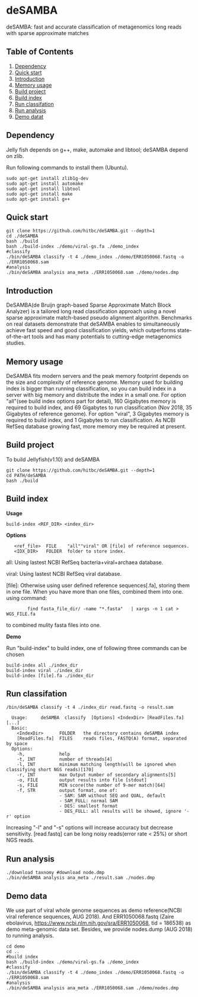 deSAMBA
======

deSAMBA: fast and accurate classification of metagenomics long reads with sparse approximate matches

## Table of Contents
1. [Dependency](#dependency)
2. [Quick start](#Quick-start)
3. [Introduction](#Introduction)
4. [Memory usage](#Memory-usage)
5. [Build project](#build-project)
6. [Build index](#build-index)
7. [Run classifation](#run-classifation)
8. [Run analysis](#run-analysis)
9. [Demo datat](#Demo-data)

## Dependency

Jelly fish depends on g++, make, automake and libtool; deSAMBA depend on zlib.

Run following commands to install them (Ubuntu).
```
sudo apt-get install zlib1g-dev
sudo apt-get install automake
sudo apt-get install libtool
sudo apt-get install make
sudo apt-get install g++
```
## Quick start
```
git clone https://github.com/hitbc/deSAMBA.git --depth=1
cd ./deSAMBA
bash ./build
bash ./build-index ./demo/viral-gs.fa ./demo_index
#classify
./bin/deSAMBA classify -t 4 ./demo_index ./demo/ERR1050068.fastq -o ./ERR1050068.sam
#analysis
./bin/deSAMBA analysis ana_meta ./ERR1050068.sam ./demo/nodes.dmp
```

## Introduction

DeSAMBA(de Bruijn graph-based Sparse Approximate Match Block Analyzer) is a tailored long read classification approach using a novel sparse approximate match-based pseudo alignment algorithm. Benchmarks on real datasets demonstrate that deSAMBA enables to simultaneously achieve fast speed and good classification yields, which outperforms state-of-the-art tools and has many potentials to cutting-edge metagenomics studies. 

## Memory usage

DeSAMBA fits modern servers and the peak memory footprint depends on the size and complexity of reference genome. Memory used for building index is bigger than running classification, so you can build index in a server with big memory and distribute the index in a small one. For option "all"(see build index options part for detail), 160 Gigabytes memory is required to build index, and 69 Gigabytes to run classification (Nov 2018, 35 Gigabytes of reference genome). For option "viral", 3 Gigabytes memory is required to build index, and 1 Gigabytes to run classification. As NCBI RefSeq database growing fast, more memory mey be required at present. 

## Build project

To build Jellyfish(v1.10) and deSAMBA
```
git clone https://github.com/hitbc/deSAMBA.git --depth=1
cd PATH/deSAMBA
bash ./build
```
## Build index

**Usage**
  
    build-index <REF_DIR> <index_dir>
   
**Options**
```
   <ref_file>  FILE    "all""viral" OR [file] of reference sequences.
   <IDX_DIR>   FOLDER  folder to store index.
```
   all: Using lastest NCBI RefSeq bacteria+viral+archaea database.
                                
   viral: Using lastest NCBI RefSeq viral database.
                             
   [file]: Otherwise using user defined reference sequences[.fa], storing them in one file.
   When you have more than one files,	combined them into one.
   using command:
```
        find fasta_file_dir/ -name "*.fasta"   | xargs -n 1 cat > WGS_FILE.fa
```
   to combined mulity fasta files into one.
 
**Demo**

Run "build-index" to build index, one of following three commands can be chosen
```
build-index all ./index_dir
build-index viral ./index_dir
build-index [file].fa ./index_dir
```

## Run classifation
```
/bin/deSAMBA classify -t 4 ./index_dir read.fastq -o result.sam
```

```
  Usage:     deSAMBA  classify  [Options] <IndexDir> [ReadFiles.fa][...]
  Basic:   
    <IndexDir>      FOLDER   the directory contains deSAMBA index
    [ReadFiles.fa]  FILES    reads files, FASTQ(A) format, separated by space
  Options:
    -h,             help
    -t, INT         number of threads[4]
    -l, INT         minimum matching length(will be ignored when classifying short NGS reads)[170]
    -r, INT         max Output number of secondary alignments[5]
    -o, FILE        output results into file [stdout]
    -s, FILE        MIN score(the number of 9-mer match)[64]
    -f, STR         output format, one of:
                    - SAM: SAM without SEQ and QUAL, default
                    - SAM_FULL: normal SAM
                    - DES: smallest format
                    - DES_FULL: all results will be showed, ignore '-r' option

```
Increasing "-l" and "-s" options will increase accuracy but decrease sensitivity.
[read.fastq] can be long noisy reads(error rate < 25%) or short NGS reads.

## Run analysis
```
./download taxnomy #download node.dmp
./bin/deSAMBA analysis ana_meta ./result.sam ./nodes.dmp 
```
## Demo data

We use part of viral whole genome sequences as demo reference(NCBI viral reference sequences, AUG 2018). And ERR1050068.fastq 
(Zaire ebolavirus, https://www.ncbi.nlm.nih.gov/sra/ERR1050068, tid = 186538) as demo meta-genomic data set.
Besides, we provide nodes.dump (AUG 2018) to running analysis.
```
cd demo
cd ..
#build index
bash ./build-index ./demo/viral-gs.fa ./demo_index
#classify
./bin/deSAMBA classify -t 4 ./demo_index ./demo/ERR1050068.fastq -o ./ERR1050068.sam
#analysis
./bin/deSAMBA analysis ana_meta ./ERR1050068.sam ./demo/nodes.dmp
```



